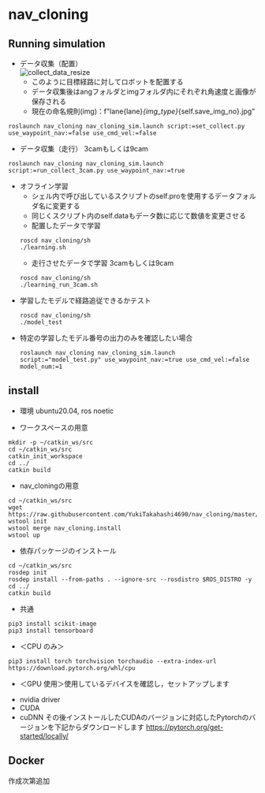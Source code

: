 # nav_cloning

## Running simulation
- データ収集（配置）  
![collect_data_resize](https://github.com/YukiTakahashi4690/nav_cloning/assets/72371474/d3e43a62-31b8-4a51-b581-4c9d201a0ebb)  
    - このように目標経路に対してロボットを配置する
    - データ収集後はangフォルダとimgフォルダ内にそれぞれ角速度と画像が保存される 
    - 現在の命名規則(img)：f"lane{lane}_{img_type}_{self.save_img_no}.jpg"
```
roslaunch nav_cloning nav_cloning_sim.launch script:=set_collect.py use_waypoint_nav:=false use_cmd_vel:=false
```
- データ収集（走行） 3camもしくは9cam
```
roslaunch nav_cloning nav_cloning_sim.launch script:=run_collect_3cam.py use_waypoint_nav:=true
```
- オフライン学習
    - シェル内で呼び出しているスクリプトのself.proを使用するデータフォルダ名に変更する
    - 同じくスクリプト内のself.dataもデータ数に応じて数値を変更させる
    - 配置したデータで学習
    ```
    roscd nav_cloning/sh
    ./learning.sh
    ```  
    - 走行させたデータで学習  3camもしくは9cam
    ```
    roscd nav_cloning/sh
    ./learning_run_3cam.sh
    ```
- 学習したモデルで経路追従できるかテスト
    ```
    roscd nav_cloning/sh
    ./model_test
    ```
- 特定の学習したモデル番号の出力のみを確認したい場合
    ```
    roslaunch nav_cloning nav_cloning_sim.launch script:="model_test.py" use_waypoint_nav:=true use_cmd_vel:=false model_num:=1
    ```

## install
* 環境 ubuntu20.04, ros noetic

* ワークスペースの用意
```
mkdir -p ~/catkin_ws/src
cd ~/catkin_ws/src
catkin_init_workspace
cd ../
catkin build
```
* nav_cloningの用意
```
cd ~/catkin_ws/src
wget https://raw.githubusercontent.com/YukiTakahashi4690/nav_cloning/master/nav_cloning.install
wstool init
wstool merge nav_cloning.install
wstool up
```
* 依存パッケージのインストール
```
cd ~/catkin_ws/src
rosdep init
rosdep install --from-paths . --ignore-src --rosdistro $ROS_DISTRO -y
cd ../
catkin build
```
* 共通
```
pip3 install scikit-image
pip3 install tensorboard
```
* ＜CPU のみ＞
```
pip3 install torch torchvision torchaudio --extra-index-url https://download.pytorch.org/whl/cpu
```
* ＜GPU 使用＞使用しているデバイスを確認し，セットアップします
- nvidia driver
- CUDA
- cuDNN
その後インストールしたCUDAのバージョンに対応したPytorchのバージョンを下記からダウンロードします
https://pytorch.org/get-started/locally/
## Docker
作成次第追加

